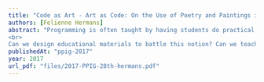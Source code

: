 ```yaml
---
title: "Code as Art - Art as Code: On the Use of Poetry and Paintings in Programming Education"
authors: [Felienne Hermans]
abstract: "Programming is often taught by having students do practical programming exercises. From simple string reversal to search tree, the examples and methods of teaching mimic the life of a professional programmer in a sense. This leads to young children developing an idea of what programming is. We found that children under 12 already have clear preconceptions of what programming is for.
<br>
Can we design educational materials to battle this notion? Can we teach programming by using less traditional forms or viewing programming? In this paper we describe a four part course called Code as Art - Art as Code. It uses poems and paintings to teach novices and experienced programmers to see source code differently. In the first two lessons, participants practice viewing source code as a poem or as a painting (Code as Art). In the other two, they use source code to generate poems and paintings (Art as Code). We describe the scientific and creative rationale behind both and describe our experiences in teaching each of the four parts."
publishedAt: "ppig-2017"
year: 2017
url_pdf: "files/2017-PPIG-28th-hermans.pdf"
---
```

